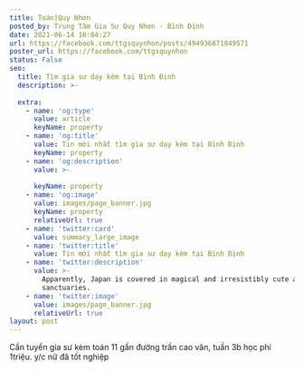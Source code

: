 ```yaml
---
title: Toán|Quy Nhơn
posted_by: Trung Tâm Gia Sư Quy Nhơn - Bình Định
date: 2021-06-14 16:04:27
url: https://facebook.com/ttgsquynhon/posts/494936871849571
poster_url: https://facebook.com/ttgsquynhon
status: False
seo:
  title: Tìm gia sư dạy kèm tại Bình Định
  description: >-
    
  extra:
    - name: 'og:type'
      value: article
      keyName: property
    - name: 'og:title'
      value: Tin mới nhất tìm gia sư dạy kèm tại Bình Định
      keyName: property
    - name: 'og:description'
      value: >-
        
      keyName: property
    - name: 'og:image'
      value: images/page_banner.jpg
      keyName: property
      relativeUrl: true
    - name: 'twitter:card'
      value: summary_large_image
    - name: 'twitter:title'
      value: Tin mới nhất tìm gia sư dạy kèm tại Bình Định
    - name: 'twitter:description'
      value: >-
        Apparently, Japan is covered in magical and irresistibly cute animal
        sanctuaries.
    - name: 'twitter:image'
      value: images/page_banner.jpg
      relativeUrl: true
layout: post
---
```

Cần tuyển gia sư kèm toán 11 gần đường trần cao vân, tuần 3b học phí 1triệu. y/c nữ đã tốt nghiệp
